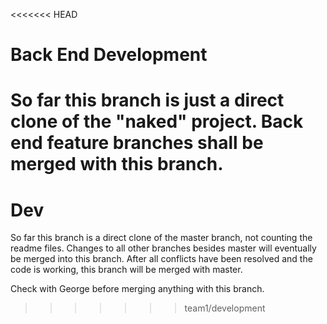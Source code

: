 <<<<<<< HEAD
# Back End Development

So far this branch is just a direct clone of the "naked" project.
Back end feature branches shall be merged with this branch.
=======
# Dev

So far this branch is a direct clone of the master branch, not counting the readme files.
Changes to all other branches besides master will eventually be merged into this branch.
After all conflicts have been resolved and the code is working, this branch will be merged with master.

Check with George before merging anything with this branch.
>>>>>>> team1/development
